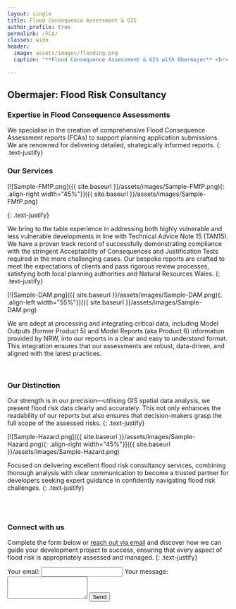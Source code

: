 ```yaml
---
layout: single
title: Flood Consequence Assessment & GIS
author_profile: true
permalink: /FCA/
classes: wide
header:
  image: assets/images/flooding.png
  caption: "**Flood Consequence Assessment & GIS with Obermajer** <br> Image shows an extract from Flood Map for Planning <br> Contains Natural Resources Wales information © Natural Resources Wales and database right. All rights reserved."
  
---
```

## Obermajer: Flood Risk Consultancy

### Expertise in Flood Consequence Assessments
We specialise in the creation of comprehensive Flood Consequence Assessment reports (FCAs) to support planning application submissions. We are renowned for delivering detailed, strategically informed reports.
{: .text-justify}
### Our Services

<!-- <figure style="float: right; width: 45%; margin-left: 18px; margin-top: 0px; margin-bottom: 30px;">
  <a href="{{ site.baseurl }}/assets/images/Sample-FMfP.png">
    <img src="{{ site.baseurl }}/assets/images/Sample-FMfP.png" alt="Flood Map for Planning" style="width: 100%; vertical-align: top; margin-bottom: 5px;" />
  </a>
  <figcaption>Flood Map for Planning - Sample</figcaption>
</figure> -->

[![Sample-FMfP.png]({{ site.baseurl }}/assets/images/Sample-FMfP.png){: .align-right width="45%"}]({{ site.baseurl }}/assets/images/Sample-FMfP.png)

 
{: .text-justify}

We bring to the table experience in addressing both highly vulnerable and less vulnerable developments in line with Technical Advice Note 15 (TAN15).
We have a proven track record of successfully demonstrating compliance with the stringent Acceptability of Consequences and Justification Tests required in the more challenging cases. Our bespoke reports are crafted to meet the expectations of clients and pass rigorous review processes, satisfying both local planning authorities and Natural Resources Wales.
{: .text-justify}


[![Sample-DAM.png]({{ site.baseurl }}/assets/images/Sample-DAM.png){: .align-left width="55%"}]({{ site.baseurl }}/assets/images/Sample-DAM.png)


<!-- <figure style="float: left; width: 55%; margin-right: 15px; margin-top: 0px; margin-bottom: 3px;">
  <a href="{{ site.baseurl }}/assets/images/Sample-DAM.png">
    <img src="{{ site.baseurl }}/assets/images/Sample-DAM.png" alt="Development Advice Map" style="width: 100%; vertical-align: bottom;margin-bottom: 5px;" />
  </a>
  <figcaption>Development Advice Map - Sample</figcaption>
</figure> -->

We are adept at processing and integrating critical data, including Model Outputs (former Product 5) and Model Reports (aka Product 6) information provided by NRW, into our reports in a clear and easy to understand format. This integration ensures that our assessments are robust, data-driven, and aligned with the latest practices.

<br>

### Our Distinction
Our strength is in our precision—utilising GIS spatial data analysis, we present flood risk data clearly and accurately. This not only enhances the readability of our reports but also ensures that decision-makers grasp the full scope of the assessed risks.
{: .text-justify}
<!-- <figure style="float: right; width: 45%; margin-left: 12px; margin-top: 0px; margin-bottom: 0px;">
  <a href="{{ site.baseurl }}/assets/images/Sample-Hazard.png">
    <img src="{{ site.baseurl }}/assets/images/Sample-Hazard.png" alt="" style="width: 100%; vertical-align: top; margin-bottom: 5px;" />
  </a>
  <figcaption>NRW Model Outputs - 1 in 1000 year event + CC - Hazard Rating</figcaption>
</figure> -->

[![Sample-Hazard.png]({{ site.baseurl }}/assets/images/Sample-Hazard.png){: .align-right width="45%"}]({{ site.baseurl }}/assets/images/Sample-Hazard.png)

Focused on delivering excellent flood risk consultancy services, combining thorough analysis with clear communication to become a trusted partner for developers seeking expert guidance in confidently navigating flood risk challenges.
{: .text-justify}

<br>
<br>


### Connect with us

Complete the form below or [reach out via email](mailto:patryk.obermajer@gmail.com) and discover how we can guide your development project to success, ensuring that every aspect of flood risk is appropriately assessed and managed.
{: .text-justify}

<form
  action="https://formspree.io/f/mjvnerzy"
  method="POST"
  
>
  <label>
    Your email:
    <input type="email" name="email" required>
  </label>
  <label>
    Your message:
    <textarea name="message" rows="3" required></textarea>
  </label>
  <!-- your other form fields go here -->
  <button type="submit" class="btn btn--primary">Send</button>
</form>